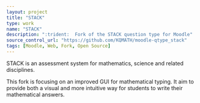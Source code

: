 ```yaml
---
layout: project
title: "STACK"
type: work
name: "STACK"
description: ":trident:  Fork of the STACK question type for Moodle"
source_control_url: "https://github.com/KQMATH/moodle-qtype_stack"
tags: [Moodle, Web, Fork, Open Source]
---
```

STACK is an assessment system for mathematics, science and related disciplines.

This fork is focusing on an improved GUI for mathematical typing.
It aim to provide both a visual and more intuitive way for students to write their mathematical answers.

